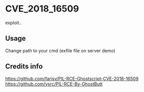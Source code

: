 # CVE_2018_16509
exploit..

## Usage
Change path to your cmd (exfile file on server demo) 

## Credits info
https://github.com/farisv/PIL-RCE-Ghostscript-CVE-2018-16509
https://github.com/ysrc/PIL-RCE-By-GhostButt
